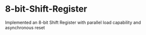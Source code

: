 # 8-bit-Shift-Register
Implemented an 8-bit Shift Register with parallel load capability and asynchronous reset 
